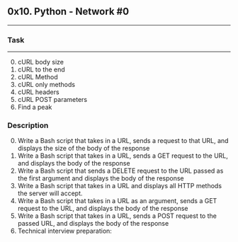 ## 0x10. Python - Network #0
---

### Task

---

0. cURL body size 
1. cURL to the end 
2. cURL Method 
3. cURL only methods 
4. cURL headers
5. cURL POST parameters 
6. Find a peak 

### Description

0. Write a Bash script that takes in a URL, sends a request to that URL, and displays the size of the body of the response
1. Write a Bash script that takes in a URL, sends a GET request to the URL, and displays the body of the response
2. Write a Bash script that sends a DELETE request to the URL passed as the first argument and displays the body of the response
3. Write a Bash script that takes in a URL and displays all HTTP methods the server will accept.
4. Write a Bash script that takes in a URL as an argument, sends a GET request to the URL, and displays the body of the response
5. Write a Bash script that takes in a URL, sends a POST request to the passed URL, and displays the body of the response
6. Technical interview preparation:
